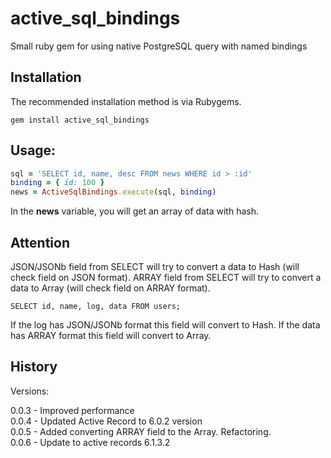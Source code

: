 # active_sql_bindings
Small ruby gem for using native PostgreSQL query with named bindings

## Installation

The recommended installation method is via Rubygems.
```
gem install active_sql_bindings
```

## Usage:
```ruby
sql = 'SELECT id, name, desc FROM news WHERE id > :id'
binding = { id: 100 }
news = ActiveSqlBindings.execute(sql, binding)
```

In the **news** variable, you will get an array of data with hash.

## Attention
JSON/JSONb field from SELECT will try to convert a data to Hash (will check field on JSON format). 
ARRAY field from SELECT will try to convert a data to Array (will check field on ARRAY format).
```
SELECT id, name, log, data FROM users; 
```
If the log has JSON/JSONb format this field will convert to Hash.
If the data has ARRAY format this field will convert to Array.

## History
Versions:

0.0.3 - Improved performance  
0.0.4 - Updated Active Record to 6.0.2 version  
0.0.5 - Added converting ARRAY field to the Array. Refactoring.  
0.0.6 - Update to active records 6.1.3.2  
